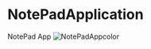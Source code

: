 # NotePadApplication
NotePad App
![NotePadAppcolor](https://user-images.githubusercontent.com/101356293/190827738-634d8c79-3cd7-4773-98bd-1ab6cade654f.jpg)


